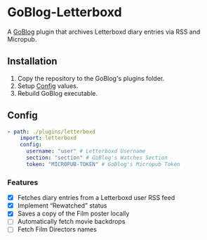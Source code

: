 # GoBlog-Letterboxd

A [GoBlog](https://github.com/jlelse/GoBlog) plugin that archives Letterboxd diary entries via RSS and Micropub.

## Installation
1. Copy the repository to the GoBlog's plugins folder.
2. Setup [Config](#config) values.
3. Rebuild GoBlog executable.

## Config
```yaml
- path: ./plugins/letterboxd
    import: letterboxd
    config:
      username: "user" # Letterboxd Username
      section: "section" # GoBlog's Watches Section
      token: "MICROPUB-TOKEN" # GoBlog's Micropub Token
```

### Features

- [x] Fetches diary entries from a Letterboxd user RSS feed
- [x] Implement “Rewatched” status
- [x] Saves a copy of the Film poster locally
- [ ] Automatically fetch movie backdrops
- [ ] Fetch Film Directors names